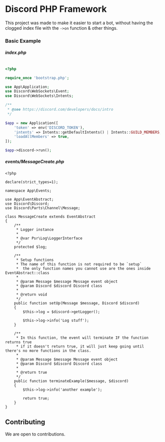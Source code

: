 Discord PHP Framework
====

This project was made to make it easier to start a bot, without having the clogged index file with the `->on` function & other things.

### Basic Example

##### index.php
```php

<?php

require_once 'bootstrap.php';

use App\Application;
use Discord\WebSockets\Event;
use Discord\WebSockets\Intents;

/**
 * @see https://discord.com/developers/docs/intro
 */

$app = new Application([
    'token' => env('DISCORD_TOKEN'),
    'intents' => Intents::getDefaultIntents() | Intents::GUILD_MEMBERS,
    'loadAllMembers' => true,
]);

$app->discord->run();

```

##### events/MessageCreate.php
```
<?php

declare(strict_types=1);

namespace App\Events;

use App\EventAbstract;
use Discord\Discord;
use Discord\Parts\Channel\Message;

class MessageCreate extends EventAbstract
{
    /**
     * Logger instance
     *
     * @var Psr\Log\LoggerInterface
     */
    protected $log;

    /**
     * Setup functions
     * The name of this function is not required to be `setup`
     *  the only function names you cannot use are the ones inside EventAbstract::class
     *
     * @param Message $message Message event object
     * @param Discord $discord Discord class
     *
     * @return void
     */
    public function setUp(Message $message, Discord $discord)
    {
        $this->log = $discord->getLogger();

        $this->log->info('Log stuff');
    }

    /**
     * In this function, the event will terminate IF the function returns true
     * if it doesn't return true, it will just keep going until there's no more functions in the class.
     *
     * @param Message $message Message event object
     * @param Discord $discord Discord class
     *
     * @return true
     */
    public function terminateExample($message, $discord)
    {
        $this->log->info('another example');

        return true;
    }
}
```

## Contributing

We are open to contributions.
